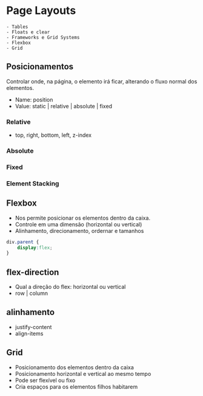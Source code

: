 # Page Layouts 

    - Tables
    - Floats e clear
    - Frameworks e Grid Systems
    - Flexbox
    - Grid

## Posicionamentos

Controlar onde, na página, o elemento irá ficar, alterando o fluxo normal dos elementos.

- Name: position
- Value: static | relative | absolute | fixed

### Relative

- top, right, bottom, left, z-index

### Absolute

### Fixed

### Element Stacking



## Flexbox

* Nos permite posicionar os elementos dentro da caixa.
* Controle em uma dimensão (horizontal ou vertical)
* Alinhamento, direcionamento, ordernar e tamanhos

```css
div.parent {
    display:flex;
}
```

## flex-direction

* Qual a direção do flex: horizontal ou vertical
* row | column

## alinhamento

* justify-content
* align-items



## Grid

* Posicionamento dos elementos dentro da caixa
* Posicionamento horizontal e vertical ao mesmo tempo
* Pode ser flexível ou fixo
* Cria espaços para os elementos filhos habitarem 